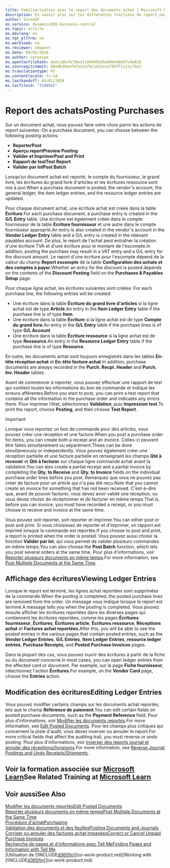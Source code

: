 ```yaml
---
title: Familiarisation avec le report des documents achat | Microsoft Docs
description: En savoir plus sur les différentes fonctions de report pour reporter des documents achat et la manière de mettre à jour les documents reportés.
author: SorenGP
ms.service: dynamics365-business-central
ms.topic: article
ms.devlang: na
ms.tgt_pltfrm: na
ms.workload: na
ms.reviewer: edupont
ms.date: 04/01/2020
ms.author: sgroespe
ms.openlocfilehash: daec1dbc6c56eafc809492d5ab96e98e97c9e010
ms.sourcegitcommit: 88e4b30eaf6fa32af0c1452ce2f85ff1111c75e2
ms.translationtype: HT
ms.contentlocale: fr-CA
ms.lasthandoff: 04/01/2020
ms.locfileid: "3189565"
---
```

# <a name="posting-purchases"></a><span data-ttu-id="f927d-103">Report des achats</span><span class="sxs-lookup"><span data-stu-id="f927d-103">Posting Purchases</span></span>
<span data-ttu-id="f927d-104">Sur un document achat, vous pouvez faire votre choix parmi les actions de report suivantes :</span><span class="sxs-lookup"><span data-stu-id="f927d-104">On a purchase document, you can choose between the following posting actions:</span></span>

* <span data-ttu-id="f927d-105">**Reporter**</span><span class="sxs-lookup"><span data-stu-id="f927d-105">**Post**</span></span>
* <span data-ttu-id="f927d-106">**Aperçu report**</span><span class="sxs-lookup"><span data-stu-id="f927d-106">**Preview Posting**</span></span>
* <span data-ttu-id="f927d-107">**Valider et Imprimer**</span><span class="sxs-lookup"><span data-stu-id="f927d-107">**Post and Print**</span></span>
* <span data-ttu-id="f927d-108">**Rapport de test**</span><span class="sxs-lookup"><span data-stu-id="f927d-108">**Test Report**</span></span>
* <span data-ttu-id="f927d-109">**Valider par lot**</span><span class="sxs-lookup"><span data-stu-id="f927d-109">**Post Batch**</span></span>

<span data-ttu-id="f927d-110">Lorsqu’un document achat est reporté, le compte du fournisseur, le grand livre, les écritures du grand livre d'articles et les écritures ressource sont mis à jour.</span><span class="sxs-lookup"><span data-stu-id="f927d-110">When a purchase document is posted, the vendor's account, the general ledger, the item ledger entries, and the resource ledger entries  are updated.</span></span>

<span data-ttu-id="f927d-111">Pour chaque document achat, une écriture achat est créée dans la table **Écriture**.</span><span class="sxs-lookup"><span data-stu-id="f927d-111">For each purchase document, a purchase entry is created in the **G/L Entry** table.</span></span> <span data-ttu-id="f927d-112">Une écriture est également créée dans le compte fournisseur de la table **Ecriture fournisseur** et une autre dans le compte fournisseur approprié.</span><span class="sxs-lookup"><span data-stu-id="f927d-112">An entry is also created in the vendor's account in the **Vendor Ledger Entry** table and a G/L entry is created in the relevant payables account.</span></span> <span data-ttu-id="f927d-113">De plus, le report de l'achat peut entraîner la création d'une écriture TVA et d'une écriture pour le montant de l'escompte.</span><span class="sxs-lookup"><span data-stu-id="f927d-113">In addition, posting the purchase may result in a VAT entry and a G/L entry for the discount amount.</span></span> <span data-ttu-id="f927d-114">Le report d'une écriture pour l'escompte dépend de la valeur du champ **Report escompte** de la table **Configuration des achats et des comptes à payer**.</span><span class="sxs-lookup"><span data-stu-id="f927d-114">Whether an entry for the discount is posted depends on the contents of the **Discount Posting** field on the **Purchases & Payables Setup** page.</span></span>

<span data-ttu-id="f927d-115">Pour chaque ligne achat, les écritures suivantes sont créées :</span><span class="sxs-lookup"><span data-stu-id="f927d-115">For each purchase line, the following entries will be created:</span></span>
- <span data-ttu-id="f927d-116">Une écriture dans la table **Écriture du grand livre d'articles** si la ligne achat est de type **Article**.</span><span class="sxs-lookup"><span data-stu-id="f927d-116">An entry in the **Item Ledger Entry** table if the purchase line is of type **Item**.</span></span>
- <span data-ttu-id="f927d-117">Une écriture dans la table **Écriture** si la ligne achat est de type **Compte du grand livre**.</span><span class="sxs-lookup"><span data-stu-id="f927d-117">An entry in the **G/L Entry** table if the purchase lines is of type **G/L Account**</span></span>
- <span data-ttu-id="f927d-118">Une écriture dans la table **Écriture ressource** si la ligne achat est de type **Ressource**.</span><span class="sxs-lookup"><span data-stu-id="f927d-118">An entry in the **Resource Ledger Entry** table if the purchase line is of type **Resource**.</span></span>

<span data-ttu-id="f927d-119">En outre, les documents achat sont toujours enregistrés dans les tables **En-tête réception achat** et **En-tête facture achat**.</span><span class="sxs-lookup"><span data-stu-id="f927d-119">In addition, purchase documents are always recorded in the **Purch. Recpt. Header** and **Purch. Inv. Header** tables.</span></span>

<span data-ttu-id="f927d-120">Avant de commencer à reporter, vous pouvez effectuer une rapport de test qui contient toutes les informations du bon de commande et indique les erreurs afférentes.</span><span class="sxs-lookup"><span data-stu-id="f927d-120">Before you start to post, you can print a test report that contains all the information in the purchase order and indicates any errors there.</span></span> <span data-ttu-id="f927d-121">Pour imprimer l’état, sélectionnez **Validation**, puis **Impression test**.</span><span class="sxs-lookup"><span data-stu-id="f927d-121">To print the report, choose **Posting**, and then choose **Test Report**.</span></span>

> [!IMPORTANT]  
>   <span data-ttu-id="f927d-122">Lorsque vous reportez un bon de commande pour des articles, vous pouvez créer une réception et une facture.</span><span class="sxs-lookup"><span data-stu-id="f927d-122">When you post a purchase order for items, you can create both a receipt and an invoice.</span></span> <span data-ttu-id="f927d-123">Celles-ci peuvent être faites simultanément ou séparément.</span><span class="sxs-lookup"><span data-stu-id="f927d-123">These can be done simultaneously or independently.</span></span> <span data-ttu-id="f927d-124">Vous pouvez également créer une réception partielle et une facture partielle en renseignant les champs **Qté à recevoir** et **Qté à facturer** sur chaque ligne commande achat avant la validation.</span><span class="sxs-lookup"><span data-stu-id="f927d-124">You can also create a partial receipt and a partial invoice by completing the **Qty. to Receive** and **Qty. to Invoice** fields on the individual purchase order lines before you post.</span></span> <span data-ttu-id="f927d-125">Remarquez que vous ne pouvez pas créer de facture pour un article qui n'a pas été reçu.</span><span class="sxs-lookup"><span data-stu-id="f927d-125">Note that you cannot create an invoice for something that has not been received.</span></span> <span data-ttu-id="f927d-126">C'est-à-dire que, avant de pouvoir facturer, vous devez avoir validé une réception, ou vous devez choisir de réceptionner et de facturer en même temps.</span><span class="sxs-lookup"><span data-stu-id="f927d-126">That is, before you can invoice, you must have recorded a receipt, or you must choose to receive and invoice at the same time.</span></span>

<span data-ttu-id="f927d-127">Vous pouvez soit reporter, soit reporter et imprimer.</span><span class="sxs-lookup"><span data-stu-id="f927d-127">You can either post or post and print.</span></span> <span data-ttu-id="f927d-128">Si vous choisissez de reporter et d’imprimer, un rapport est imprimé lorsque la commande est reportée.</span><span class="sxs-lookup"><span data-stu-id="f927d-128">If you choose to post and print, a report is printed when the order is posted.</span></span> <span data-ttu-id="f927d-129">Vous pouvez aussi choisir la fonction **Valider par lot**, qui vous permet de valider plusieurs commandes en même temps.</span><span class="sxs-lookup"><span data-stu-id="f927d-129">You can also choose the **Post Batch** function, which lets you post several orders at the same time.</span></span> <span data-ttu-id="f927d-130">Pour plus d'informations, voir [Reporter plusieurs documents en même temps](ui-batch-posting.md).</span><span class="sxs-lookup"><span data-stu-id="f927d-130">For more information, see [Post Multiple Documents at the Same Time](ui-batch-posting.md).</span></span>

## <a name="viewing-ledger-entries"></a><span data-ttu-id="f927d-131">Affichage des écritures</span><span class="sxs-lookup"><span data-stu-id="f927d-131">Viewing Ledger Entries</span></span>
<span data-ttu-id="f927d-132">Lorsque le report est terminé, les lignes achat reportées sont supprimées de la commande.</span><span class="sxs-lookup"><span data-stu-id="f927d-132">When the posting is completed, the posted purchase lines are removed from the order.</span></span> <span data-ttu-id="f927d-133">Un message vous indique lorsque le report est terminé.</span><span class="sxs-lookup"><span data-stu-id="f927d-133">A message tells you when the posting is completed.</span></span> <span data-ttu-id="f927d-134">Vous pouvez ensuite afficher les écritures reportées dans les diverses pages qui contiennent les écritures reportées, comme les pages **Écritures fournisseur**, **Écritures**, **Écritures article**, **Écritures ressource**, **Réceptions achat** et **Factures achat reportées**.</span><span class="sxs-lookup"><span data-stu-id="f927d-134">After this, you will be able to see the posted entries in the various pages that contain posted entries, such as the **Vendor Ledger Entries**, **G/L Entries**, **Item Ledger Entries**, **resource ledger entries**, **Purchase Receipts**, and **Posted Purchase Invoices** pages.</span></span>

<span data-ttu-id="f927d-135">Dans la plupart des cas, vous pouvez ouvrir des écritures à partir de la fiche ou du document concerné.</span><span class="sxs-lookup"><span data-stu-id="f927d-135">In most cases, you can open ledger entries from the affected card or document.</span></span> <span data-ttu-id="f927d-136">Par exemple, sur la page **Fiche fournisseur**, sélectionnez l'action **Écritures**.</span><span class="sxs-lookup"><span data-stu-id="f927d-136">For example, on the **Vendor Card** page, choose the **Entries** action.</span></span>

## <a name="editing-ledger-entries"></a><span data-ttu-id="f927d-137">Modification des écritures</span><span class="sxs-lookup"><span data-stu-id="f927d-137">Editing Ledger Entries</span></span>
<span data-ttu-id="f927d-138">Vous pouvez modifier certains champs sur les documents achat reportés, tels que le champ **Référence de paiement**.</span><span class="sxs-lookup"><span data-stu-id="f927d-138">You can edit certain fields on posted purchase documents, such as the **Payment Reference** field.</span></span> <span data-ttu-id="f927d-139">Pour plus d'informations, voir [Modifier les documents reportés](across-edit-posted-document.md).</span><span class="sxs-lookup"><span data-stu-id="f927d-139">For more information, see [Edit Posted Documents](across-edit-posted-document.md).</span></span> <span data-ttu-id="f927d-140">Pour les champs plus critiques qui concernent la piste d'audit, vous devez inverser ou annuler le report.</span><span class="sxs-lookup"><span data-stu-id="f927d-140">For more critical fields that affect the auditing trail, you must reverse or undo posting.</span></span> <span data-ttu-id="f927d-141">Pour plus d'informations, voir [Inverser des reports journal et annuler des réceptions/livraisons](finance-how-reverse-journal-posting.md).</span><span class="sxs-lookup"><span data-stu-id="f927d-141">For more information, see [Reverse Journal Postings and Undo Receipts/Shipments](finance-how-reverse-journal-posting.md).</span></span>

## <a name="see-related-training-at-microsoft-learn"></a><span data-ttu-id="f927d-142">Voir la formation associée sur [Microsoft Learn](/learn/modules/receive-invoice-dynamics-d365-business-central/index)</span><span class="sxs-lookup"><span data-stu-id="f927d-142">See Related Training at [Microsoft Learn](/learn/modules/receive-invoice-dynamics-d365-business-central/index)</span></span>

## <a name="see-also"></a><span data-ttu-id="f927d-143">Voir aussi</span><span class="sxs-lookup"><span data-stu-id="f927d-143">See Also</span></span>
[<span data-ttu-id="f927d-144">Modifier les documents reportés</span><span class="sxs-lookup"><span data-stu-id="f927d-144">Edit Posted Documents</span></span>](across-edit-posted-document.md)  
[<span data-ttu-id="f927d-145">Reporter plusieurs documents en même temps</span><span class="sxs-lookup"><span data-stu-id="f927d-145">Post Multiple Documents at the Same Time</span></span>](ui-batch-posting.md)  
[<span data-ttu-id="f927d-146">Procédure d'achat</span><span class="sxs-lookup"><span data-stu-id="f927d-146">Purchasing</span></span>](purchasing-manage-purchasing.md)  
[<span data-ttu-id="f927d-147">Validation des documents et des feuilles</span><span class="sxs-lookup"><span data-stu-id="f927d-147">Posting Documents and Journals</span></span>](ui-post-documents-journals.md)  
[<span data-ttu-id="f927d-148">Corriger ou annuler des factures achat impayées</span><span class="sxs-lookup"><span data-stu-id="f927d-148">Correct or Cancel Unpaid Purchase Invoices</span></span>](purchasing-how-correct-cancel-unpaid-purchase-invoices.md)  
[<span data-ttu-id="f927d-149">Recherche de pages et d'informations avec Tell Me</span><span class="sxs-lookup"><span data-stu-id="f927d-149">Finding Pages and Information with Tell Me</span></span>](ui-search.md)  
<span data-ttu-id="f927d-150">[Utilisation de [!INCLUDE[d365fin](includes/d365fin_md.md)]](ui-work-product.md)</span><span class="sxs-lookup"><span data-stu-id="f927d-150">[Working with [!INCLUDE[d365fin](includes/d365fin_md.md)]](ui-work-product.md)</span></span>
